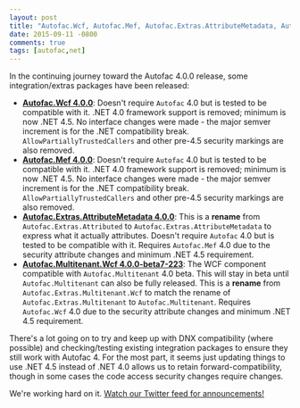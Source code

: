 ```yaml
---
layout: post
title: "Autofac.Wcf, Autofac.Mef, Autofac.Extras.AttributeMetadata, Autofac.Multitenant.Wcf 4.0.0 Released"
date: 2015-09-11 -0800
comments: true
tags: [autofac,net]
---
```


In the continuing journey toward the Autofac 4.0.0 release, some integration/extras packages have been released:

- [**Autofac.Wcf 4.0.0**](https://www.nuget.org/packages/Autofac.Wcf): Doesn't require `Autofac` 4.0 but is tested to be compatible with it. .NET 4.0 framework support is removed; minimum is now .NET 4.5. No interface changes were made - the major semver increment is for the .NET compatibility break. `AllowPartiallyTrustedCallers` and other pre-4.5 security markings are also removed.
- [**Autofac.Mef 4.0.0**](https://www.nuget.org/packages/Autofac.Wcf): Doesn't require `Autofac` 4.0 but is tested to be compatible with it. .NET 4.0 framework support is removed; minimum is now .NET 4.5. No interface changes were made - the major semver increment is for the .NET compatibility break. `AllowPartiallyTrustedCallers` and other pre-4.5 security markings are also removed.
- [**Autofac.Extras.AttributeMetadata 4.0.0**](https://www.nuget.org/packages/Autofac.Extras.AttributeMetadata): This is a **rename** from `Autofac.Extras.Attributed` to `Autofac.Extras.AttributeMetadata` to express what it actually attributes. Doesn't require `Autofac` 4.0 but is tested to be compatible with it. Requires `Autofac.Mef` 4.0 due to the security attribute changes and minimum .NET 4.5 requirement.
- [**Autofac.Multitenant.Wcf 4.0.0-beta7-223**](https://www.nuget.org/packages/Autofac.Multitenant.Wcf): The WCF component compatible with `Autofac.Multitenant` 4.0 beta. This will stay in beta until `Autofac.Multitenant` can also be fully released. This is a **rename** from `Autofac.Extras.Multitenant.Wcf` to match the rename of `Autofac.Extras.Multitenant` to `Autofac.Multitenant`. Requires `Autofac.Wcf` 4.0 due to the security attribute changes and minimum .NET 4.5 requirement.

There's a lot going on to try and keep up with DNX compatibility (where possible) and checking/testing existing integration packages to ensure they still work with Autofac 4. For the most part, it seems just updating things to use .NET 4.5 instead of .NET 4.0 allows us to retain forward-compatibility, though in some cases the code access security changes require changes.

We're working hard on it. [Watch our Twitter feed for announcements!](https://twitter.com/AutofacIoC)
